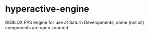 # hyperactive-engine
ROBLOX FPS engine for use at Saturn Developments, some (not all) components are open sourced.
